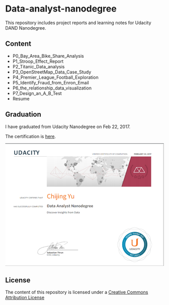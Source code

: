 # Data-analyst-nanodegree
This repository includes project reports and learning notes for Udacity DAND Nanodegree.

## Content
- P0_Bay_Area_Bike_Share_Analysis
- P1_Stroop_Effect_Report
- P2_Titanic_Data_analysis
- P3_OpenStreetMap_Data_Case_Study
- P4_Premier_League_Football_Exploration
- P5_Identify_Fraud_from_Enron_Email
- P6_the_relationship_data_visualization
- P7_Design_an_A_B_Test
- Resume

## Graduation
I have graduated from Udacity Nanodegree on Feb 22, 2017.

The certification is [here](certificate/certificate.pdf).

![Become a data analyst!](certificate/thumbnail.png)

## License

The content of this repository is licensed under a
[Creative Commons Attribution License](http://creativecommons.org/licenses/by/3.0/us/)
